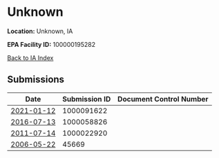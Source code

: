 # Unknown

**Location:** Unknown, IA

**EPA Facility ID:** 100000195282

[Back to IA Index](../../index.md)

## Submissions

| Date | Submission ID | Document Control Number |
|------|--------------|-------------------------|
| [2021-01-12](submissions/1000091622.md) | 1000091622 |  |
| [2016-07-13](submissions/1000058826.md) | 1000058826 |  |
| [2011-07-14](submissions/1000022920.md) | 1000022920 |  |
| [2006-05-22](submissions/45669.md) | 45669 |  |
